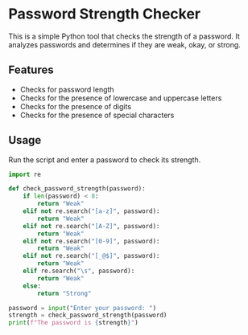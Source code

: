 # Password Strength Checker

This is a simple Python tool that checks the strength of a password. It analyzes passwords and determines if they are weak, okay, or strong.

## Features
- Checks for password length
- Checks for the presence of lowercase and uppercase letters
- Checks for the presence of digits
- Checks for the presence of special characters

## Usage

Run the script and enter a password to check its strength.

```python
import re

def check_password_strength(password):
    if len(password) < 8:
        return "Weak"
    elif not re.search("[a-z]", password):
        return "Weak"
    elif not re.search("[A-Z]", password):
        return "Weak"
    elif not re.search("[0-9]", password):
        return "Weak"
    elif not re.search("[_@$]", password):
        return "Weak"
    elif re.search("\s", password):
        return "Weak"
    else:
        return "Strong"

password = input("Enter your password: ")
strength = check_password_strength(password)
print(f"The password is {strength}")
